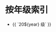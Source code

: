 # 按年级索引

<script setup>
// import { YEARS } from "./[year].paths"
// FIXME: need a better way to pass this info to client side
</script>

<ul>
  <li v-for="year in YEARS" :key="year">
    <a :href="`/year/${year}`">{{ `20${year} 级` }}</a>
  </li>
</ul>
